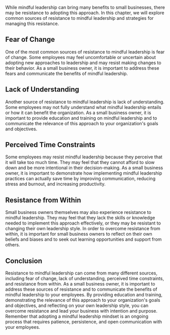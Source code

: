 
While mindful leadership can bring many benefits to small businesses, there may be resistance to adopting this approach. In this chapter, we will explore common sources of resistance to mindful leadership and strategies for managing this resistance.

Fear of Change
--------------

One of the most common sources of resistance to mindful leadership is fear of change. Some employees may feel uncomfortable or uncertain about adopting new approaches to leadership and may resist making changes to their behavior. As a small business owner, it is important to address these fears and communicate the benefits of mindful leadership.

Lack of Understanding
---------------------

Another source of resistance to mindful leadership is lack of understanding. Some employees may not fully understand what mindful leadership entails or how it can benefit the organization. As a small business owner, it is important to provide education and training on mindful leadership and to communicate the relevance of this approach to your organization's goals and objectives.

Perceived Time Constraints
--------------------------

Some employees may resist mindful leadership because they perceive that it will take too much time. They may feel that they cannot afford to slow down and be more intentional in their decision-making. As a small business owner, it is important to demonstrate how implementing mindful leadership practices can actually save time by improving communication, reducing stress and burnout, and increasing productivity.

Resistance from Within
----------------------

Small business owners themselves may also experience resistance to mindful leadership. They may feel that they lack the skills or knowledge needed to implement this approach effectively, or they may be resistant to changing their own leadership style. In order to overcome resistance from within, it is important for small business owners to reflect on their own beliefs and biases and to seek out learning opportunities and support from others.

Conclusion
----------

Resistance to mindful leadership can come from many different sources, including fear of change, lack of understanding, perceived time constraints, and resistance from within. As a small business owner, it is important to address these sources of resistance and to communicate the benefits of mindful leadership to your employees. By providing education and training, demonstrating the relevance of this approach to your organization's goals and objectives, and reflecting on your own leadership style, you can overcome resistance and lead your business with intention and purpose. Remember that adopting a mindful leadership mindset is an ongoing process that requires patience, persistence, and open communication with your employees.
